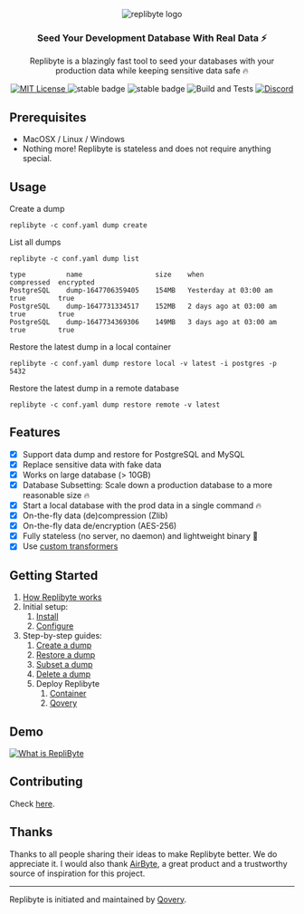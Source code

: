 <p align="center"> <img src="assets/RepliByte%20Logo.png" alt="replibyte logo"/> </p>

<h3 align="center">Seed Your Development Database With Real Data ⚡️</h3>
<p align="center">Replibyte is a blazingly fast tool to seed your databases with your production data while keeping sensitive data safe 🔥</p>

<p align="center">
<a href="https://opensource.org/licenses/MIT"> <img alt="MIT License" src="https://img.shields.io/badge/License-MIT-yellow.svg"> </a>
<img src="https://img.shields.io/badge/stability-stable-green.svg?style=flat-square" alt="stable badge">
<img src="https://img.shields.io/badge/stability-stable-green.svg?style=flat-square" alt="stable badge">
<img src="https://github.com/Qovery/replibyte/actions/workflows/build-and-test.yml/badge.svg?style=flat-square" alt="Build and Tests">
<a href="https://discord.qovery.com"> <img alt="Discord" src="https://img.shields.io/discord/688766934917185556?label=discord&style=flat-square"> </a>
</p>

## Prerequisites

- MacOSX / Linux / Windows
- Nothing more! Replibyte is stateless and does not require anything special.

## Usage

Create a dump

```shell
replibyte -c conf.yaml dump create
```

List all dumps

```shell
replibyte -c conf.yaml dump list

type          name                  size    when                    compressed  encrypted
PostgreSQL    dump-1647706359405    154MB   Yesterday at 03:00 am   true        true
PostgreSQL    dump-1647731334517    152MB   2 days ago at 03:00 am  true        true
PostgreSQL    dump-1647734369306    149MB   3 days ago at 03:00 am  true        true
```

Restore the latest dump in a local container

```shell
replibyte -c conf.yaml dump restore local -v latest -i postgres -p 5432
```

Restore the latest dump in a remote database

```shell
replibyte -c conf.yaml dump restore remote -v latest
```

## Features

- [x] Support data dump and restore for PostgreSQL and MySQL
- [x] Replace sensitive data with fake data
- [x] Works on large database (> 10GB)
- [x] Database Subsetting: Scale down a production database to a more reasonable size 🔥
- [x] Start a local database with the prod data in a single command 🔥
- [x] On-the-fly data (de)compression (Zlib)
- [x] On-the-fly data de/encryption (AES-256)
- [x] Fully stateless (no server, no daemon) and lightweight binary 🍃
- [x] Use [custom transformers](examples/wasm)

## Getting Started

1. [How Replibyte works](https://www.replibyte.com/docs/how-replibyte-works)
2. Initial setup: 
   1. [Install](https://www.replibyte.com/docs/getting-started/installation)
   2. [Configure](https://www.replibyte.com/docs/getting-started/configuration)
3. Step-by-step guides:
   1. [Create a dump](https://www.replibyte.com/docs/guides/create-a-dump)
   2. [Restore a dump](https://www.replibyte.com/docs/guides/restore-a-dump)
   3. [Subset a dump](https://www.replibyte.com/docs/guides/subset-a-dump)
   4. [Delete a dump](https://www.replibyte.com/docs/guides/delete-a-dump)
   5. Deploy Replibyte
      1. [Container](https://www.replibyte.com/docs/guides/deploy-replibyte/container)
      2. [Qovery](https://www.replibyte.com/docs/guides/deploy-replibyte/qovery)

## Demo

[![What is RepliByte](assets/video_.png)](https://www.youtube.com/watch?v=IKeLnZvECQw)

## Contributing

Check [here](https://www.replibyte.com/docs/contributing).

## Thanks

Thanks to all people sharing their ideas to make Replibyte better. We do appreciate it. I would also thank [AirByte](https://airbyte.com/),
a great product and a trustworthy source of inspiration for this project.

---

Replibyte is initiated and maintained by [Qovery](https://www.qovery.com?ref=replibyte-readme). 
